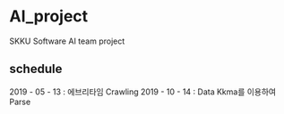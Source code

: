 # AI_project
SKKU Software AI team project

## schedule
2019 - 05 - 13 : 에브리타임 Crawling
2019 - 10 - 14 : Data Kkma를 이용하여 Parse
